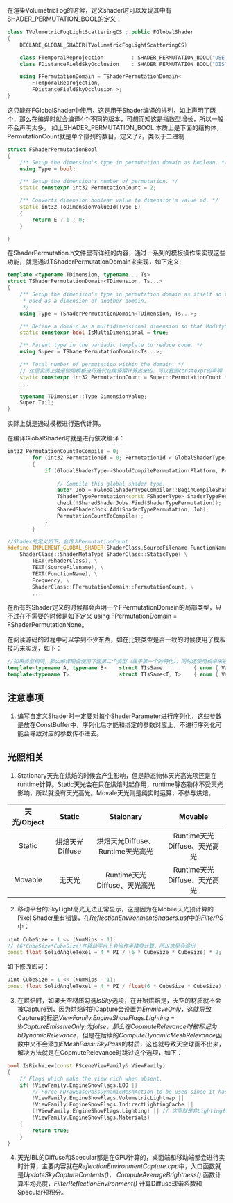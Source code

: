 在渲染VolumetricFog的时候，定义shader时可以发现其中有SHADER_PERMUTATION_BOOL的定义：

```cpp
class TVolumetricFogLightScatteringCS : public FGlobalShader
{
	DECLARE_GLOBAL_SHADER(TVolumetricFogLightScatteringCS)

	class FTemporalReprojection			: SHADER_PERMUTATION_BOOL("USE_TEMPORAL_REPROJECTION");
	class FDistanceFieldSkyOcclusion	: SHADER_PERMUTATION_BOOL("DISTANCE_FIELD_SKY_OCCLUSION");

	using FPermutationDomain = TShaderPermutationDomain<
		FTemporalReprojection,
		FDistanceFieldSkyOcclusion >;
}
```

这只能在FGlobalShader中使用，这是用于Shader编译的排列，如上声明了两个，那么在编译时就会编译4个不同的版本，可想而知这是指数型增长，所以一般不会声明太多。
如上SHADER_PERMUTATION_BOOL 本质上是下面的结构体，PermutationCount就是单个排列的数目，定义了2，类似于二进制
```cpp
struct FShaderPermutationBool
{
	/** Setup the dimension's type in permutation domain as boolean. */
	using Type = bool;

	/** Setup the dimension's number of permutation. */
	static constexpr int32 PermutationCount = 2;

    /** Converts dimension boolean value to dimension's value id. */
	static int32 ToDimensionValueId(Type E)
	{
		return E ? 1 : 0;
	}

}
```

在ShaderPermutation.h文件里有详细的内容，通过一系列的模板操作来实现这些功能，就是通过TShaderPermutationDomain来实现，如下定义:
```cpp
template <typename TDimension, typename... Ts>
struct TShaderPermutationDomain<TDimension, Ts...>
{
	/** Setup the dimension's type in permutation domain as itself so that a permutation domain can be
	 * used as a dimension of another domain.
	 */
	using Type = TShaderPermutationDomain<TDimension, Ts...>;

	/** Define a domain as a multidimensional dimension so that ModifyCompilationEnvironment() is used. */
	static constexpr bool IsMultiDimensional = true;

	/** Parent type in the variadic template to reduce code. */
	using Super = TShaderPermutationDomain<Ts...>;

    /** Total number of permutation within the domain. */
    // 这里实质上就是使用模板进行迭代在编译期计算出来的，可以看到constexpr的声明
	static constexpr int32 PermutationCount = Super::PermutationCount * TDimension::PermutationCount;
    ...

    typename TDimension::Type DimensionValue;
	Super Tail;
}
```
实际上就是通过模板进行迭代计算。

在编译GlobalShader时就是进行依次编译：
```cpp
int32 PermutationCountToCompile = 0;
		for (int32 PermutationId = 0; PermutationId < GlobalShaderType->GetPermutationCount(); PermutationId++)
		{
			if (GlobalShaderType->ShouldCompilePermutation(Platform, PermutationId) && !GlobalShaderMap->HasShader(GlobalShaderType, PermutationId))
			
				// Compile this global shader type.
				auto* Job = FGlobalShaderTypeCompiler::BeginCompileShader(GlobalShaderType, PermutationId, Platform, nullptr, GlobalShaderJobs);
				TShaderTypePermutation<const FShaderType> ShaderTypePermutation(GlobalShaderType, PermutationId);
				check(!SharedShaderJobs.Find(ShaderTypePermutation));
				SharedShaderJobs.Add(ShaderTypePermutation, Job);
				PermutationCountToCompile++;
			}
		}

//Shader的定义如下，会传入PermutationCount
#define IMPLEMENT_GLOBAL_SHADER(ShaderClass,SourceFilename,FunctionName,Frequency) \
	ShaderClass::ShaderMetaType ShaderClass::StaticType( \
		TEXT(#ShaderClass), \
		TEXT(SourceFilename), \
		TEXT(FunctionName), \
		Frequency, \
		ShaderClass::FPermutationDomain::PermutationCount, \
        ...
```

在所有的Shader定义的时候都会声明一个FPermutationDomain的局部类型，只不过在不需要的时候是如下定义 using FPermutationDomain = FShaderPermutationNone。

在阅读源码的过程中可以学到不少东西，如在比较类型是否一致的时候使用了模板技巧来实现，如下：
```cpp
//如果类型相同，那么编译期会使用下面第二个类型（属于第一个的特化），同时还使用枚举来避免内存的申请
template<typename A, typename B>	struct TIsSame			{ enum { Value = false	}; };
template<typename T>				struct TIsSame<T, T>	{ enum { Value = true	}; };
```


## 注意事项
1. 编写自定义Shader时一定要对每个ShaderParameter进行序列化，这些参数是放在ConstBuffer中，序列化后才能和绑定的参数对应上，不进行序列化可能会导致对应的参数传不进去。

## 光照相关

1. Stationary天光在烘焙的时候会产生影响，但是静态物体天光高光项还是在runtime计算。Static天光会在只在烘焙时起作用，runtime静态物体不受天光影响，所以就没有天光高光。Movale天光则是纯实时运算，不参与烘焙。

|天光/Object|Static|Staionary|Movable|
|:----:|:----:|:----:|:----:|
|Static|烘焙天光Diffuse|烘焙天光Diffuse、Runtime天光高光|Runtime天光Diffuse、天光高光|
|Movable|无天光|Runtime天光Diffuse、天光高光|Runtime天光Diffuse、天光高光|

2. 移动平台的SkyLight高光无法正常显示，这是因为在Mobile天光预计算的Pixel Shader里有错误，在*ReflectionEnvironmentShaders.usf*中的*FilterPS*中：
```cpp
uint CubeSize = 1 << (NumMips - 1);
// (6*CubeSize*CubeSize)在移动平台上会当作半精度计算，所以这里会溢出
const float SolidAngleTexel = 4 * PI / (6 * CubeSize * CubeSize) * 2;
```
如下修改即可：
```cpp
uint CubeSize = 1 << (NumMips - 1);
const float SolidAngleTexel = 4 * PI / float(6 * CubeSize * CubeSize) * 2;
```

3. 在烘焙时，如果天空材质勾选*IsSky*选项，在开始烘焙是，天空的材质就不会被Capture到，因为烘焙时的Capture会设置为*EmmisveOnly*，这就导致Capture的标记*ViewFamily.EngineShowFlags.Lighting = !bCaptureEmissiveOnly;*为false，那么在CopmuteRelevance时被标记为*bDynamicRelevance*，但是在后续的*ComputeDynamicMeshRelevance*函数中又不会添加*EMeshPass::SkyPass*的材质，这也就导致天空球画不出来，解决方法就是在CopmuteRelevance时跳过这个选项，如下：
```cpp
bool IsRichView(const FSceneViewFamily& ViewFamily)
{
	// Flags which make the view rich when absent.
	if( !ViewFamily.EngineShowFlags.LOD ||
		// Force FDrawBasePassDynamicMeshAction to be used since it has access to the view and can implement the show flags
		!ViewFamily.EngineShowFlags.VolumetricLightmap ||
		!ViewFamily.EngineShowFlags.IndirectLightingCache ||
		(!ViewFamily.EngineShowFlags.Lighting) || // 这里就是非Lighting标记下，就会强制标记为DynamicRelevance，所以这里可以选择使用其他条件跳过
		!ViewFamily.EngineShowFlags.Materials)
	{
		return true;
	}
}
```

4. 天光IBL的Diffuse和Specular都是在GPU计算的，桌面端和移动端都会进行实时计算，主要内容就在*ReflectionEnvironmentCapture.cpp*中，入口函数就是*UpdateSkyCaptureContents()*， *ComputeAverageBrightness()* 函数计算平均亮度，*FilterReflectionEnvironment()* 计算Diffuse球谐系数和Specular预积分。